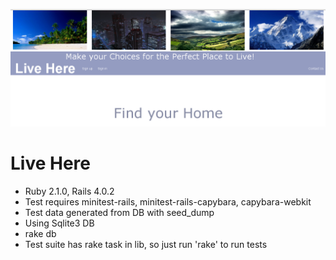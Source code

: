 ![:live_here_header](app/assets/images/live-here_entry.png)

Live Here
=========

* Ruby 2.1.0, Rails 4.0.2
* Test requires minitest-rails, minitest-rails-capybara, capybara-webkit
* Test data generated from DB with seed_dump
* Using Sqlite3 DB
* rake db
* Test suite has rake task in lib, so just run 'rake' to run tests



